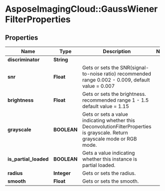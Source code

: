 # AsposeImagingCloud::GaussWienerFilterProperties

## Properties
Name | Type | Description | Notes
------------ | ------------- | ------------- | -------------
**discriminator** | **String** |  | 
**snr** | **Float** | Gets or sets the SNR(signal-to-noise ratio) recommended range 0.002 - 0.009, default value &#x3D; 0.007 | 
**brightness** | **Float** | Gets or sets the brightness. recommended range 1 - 1.5 default value &#x3D; 1.15 | 
**grayscale** | **BOOLEAN** | Gets or sets a value indicating whether this DeconvolutionFilterProperties is grayscale. Return grayscale mode or RGB mode. | 
**is_partial_loaded** | **BOOLEAN** | Gets a value indicating whether this instance is partial loaded. | 
**radius** | **Integer** | Gets or sets the radius. | 
**smooth** | **Float** | Gets or sets the smooth. | 


